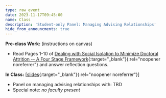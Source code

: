 ```yaml
---
type: raw_event
date: 2023-11-17T09:45:00
name: Class
description: 'Student-only Panel: Managing Advising Relationships'
hide_from_announcments: true
---
```


**Pre-class Work:** (instructions on canvas)
* Read Pages 1-10 of [Dealing with Social Isolation to Minimize Doctoral Attrition -- A Four Stage Framework](http://www.ijds.org/Volume2/IJDSv2p033-049Ali28.pdf){:target="_blank"}{:rel="noopener noreferrer"} and answer reflection questions.

**In Class:** \[[slides](https://docs.google.com/presentation/d/1NZTPWdXZvdKvstrT0ZnjvlLDE4a-8XLXZKm_-8ttUig/edit?usp=sharing){:target="_blank"}{:rel="noopener noreferrer"}\]
* Panel on managing advising relationships with: TBD <!-- [Zana Buçinca](https://zbucinca.owlstown.net/){:target="_blank"}{:rel="noopener noreferrer"}, [Sanket Shah](https://sanketkshah.github.io/){:target="_blank"}{:rel="noopener noreferrer"}, [Eura Shin](https://eurashin.github.io/){:target="_blank"}{:rel="noopener noreferrer"}, and [Chelse Swoopes](https://scholar.google.com/citations?user=_XA1I8MAAAAJ&hl=en){:target="_blank"}{:rel="noopener noreferrer"}. -->
* Special note: *no faculty present*
